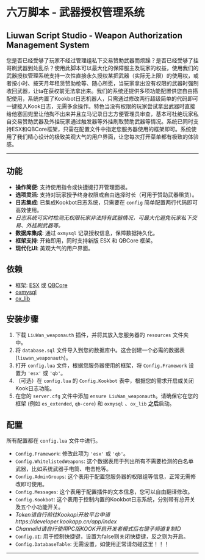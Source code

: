 # 六万脚本 - 武器授权管理系统
## Liuwan Script Studio - Weapon Authorization Management System

 您是否已经受够了玩家不经过管理组私下交易赞助武器而烦躁？是否已经受够了挂哥刷武器到处乱杀？使用此脚本可以最大化的保障服主及玩家的权益，使用我们的武器授权管理系统支持一次性直接永久授权某把武器（实际无上限）的使用权，或者按小时、按天月年租赁赞助枪等、随心所愿，当玩家拿出没有权限的武器时强制收回武器，让ta在获权前无法拿出来。我们的系统还提供多项功能配置供您自由搭配使用，系统内置了Kookbot日志机器人，只需通过修改两行超级简单的代码即可一键接入Kook日志，无需多余操作。特色当没有权限的玩家尝试拿出武器时直接给他塞回兜里让他掏不出来并且立马记录日志方便管理员审查，基本可杜绝玩家私自交易赞助武器及外挂玩家通过触发器等外挂刷取赞助武器等情况。系统已同时支持ESX和QBCore框架，只需在配置文件中指定您服务器使用的框架即可。系统使用了我们精心设计的极致美观大气的用户界面，让您每次打开菜单都有极致的体验感。

---


## 功能

-   **操作简便**: 支持使用指令或快捷键打开管理面板。
-   **选项灵活**: 支持对玩家授予终身权限或自由选择时长（可用于赞助武器租赁）。
-   **日志集成**: 已集成Kookbot日志系统，只需要在 `config` 简单配置两行代码即可高效使用。
-    *日志系统可实时检测无权限玩家非法持有武器情况，可最大化避免玩家私下交易、外挂刷武器等。*
-   **数据库集成**: 通过 `oxmysql` 记录授权信息，保障数据持久化。
-   **框架支持**: 开箱即用，同时支持新版 ESX 和 QBCore 框架。
-   **现代化UI**: 美观大气的用户界面。

## 依赖

-   框架: [ESX](https://github.com/es-extended/es_extended) 或 [QBCore](https://github.com/qbcore-framework/qb-core)
-   [oxmysql](https://github.com/overextended/oxmysql)
-   [ox_lib](https://github.com/overextended/ox_lib)

## 安装步骤

1.  下载 `LiuWan_weaponauth` 插件，并将其放入您服务器的 `resources` 文件夹中。
2.  将 `database.sql` 文件导入到您的数据库中。这会创建一个必需的数据表 (`liuwan_weaponauth`)。
3.  打开 `config.lua` 文件，根据您服务器使用的框架，将 `Config.Framework` 设置为 `'esx'` 或 `'qb'`。
4.  （可选）在 `config.lua` 的 `Config.Kookbot` 表中，根据您的需求开启或关闭Kook日志功能。
5.  在您的 `server.cfg` 文件中添加 `ensure LiuWan_weaponauth`。请确保它在您的框架 (例如 `es_extended`, `qb-core`) 和 `oxmysql` 、`ox_lib` **之后**启动。

## 配置

所有配置都在 `config.lua` 文件中进行。

-   `Config.Framework`: 修改此项为 `'esx'` 或 `'qb'`。
-   `Config.WhitelistedWeapons`: 这个数据表用于列出所有不需要检测的白名单武器，比如系统武器手电筒、电击枪等。
-   `Config.AdminGroups`: 这个表用于配置您服务器的权限组等信息，正常无需修改即可使用。
-   `Config.Messages`: 这个表用于配置插件的文本信息，您可以自由翻译修改。
-   `Config.Kookbot`: 这个表用于控制内置的Kookbot日志系统，分别带有总开关及五个小功能开关。
-    *Token请自行前往Kookapi开放平台申请https://developer.kookapp.cn/app/index*
-    *Channelid请自行使用PC版KOOK开启开发者模式后右键子频道复制ID*
-   `Config.UI`: 用于控制快捷键，设置为false则关闭快捷键，反之则为开启。
-   `Config.DatabaseTable`: 无需设置，如使用正常请勿碰这里！！！

---
